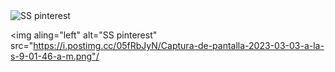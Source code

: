 
<img aling="left" alt="SS pinterest" src="https://i.postimg.cc/x8gW7B4m/Captura-de-pantalla-2023-03-03-a-la-s-9-01-29-a-m.png"/>


<img aling="left" alt="SS pinterest" src="https://i.postimg.cc/05fRbJyN/Captura-de-pantalla-2023-03-03-a-la-s-9-01-46-a-m.png"/